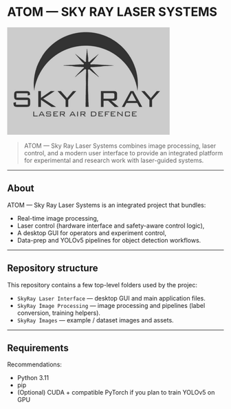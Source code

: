 # ATOM — SKY RAY LASER SYSTEMS

![Project Logo](https://github.com/Ozkanyildizz/ATOM---SKY-RAY-LASER-SYSTEMS/blob/master/SkyRay%20Laser%20Interface/docs/logo.png)

> ATOM — Sky Ray Laser Systems combines image processing, laser control, and a modern user interface to provide an integrated platform for experimental and research work with laser-guided systems.


---

## About
ATOM — Sky Ray Laser Systems is an integrated project that bundles:
- Real-time image processing,
- Laser control (hardware interface and safety-aware control logic),
- A desktop GUI for operators and experiment control,
- Data-prep and YOLOv5 pipelines for object detection workflows.

---

## Repository structure 
This repository contains a few top-level folders used by the projec:  
- `SkyRay Laser Interface` — desktop GUI and main application files.  
- `SkyRay İmage Processing` — image processing and pipelines (label conversion, training helpers).  
- `SkyRay İmages` — example / dataset images and assets.  



---

## Requirements
Recommendations:
- Python 3.11 
- pip
- (Optional) CUDA + compatible PyTorch if you plan to train YOLOv5 on GPU


